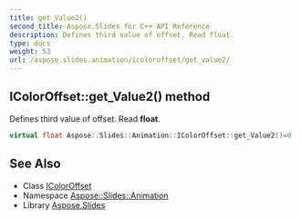 ```yaml
---
title: get_Value2()
second_title: Aspose.Slides for C++ API Reference
description: Defines third value of offset. Read float.
type: docs
weight: 53
url: /aspose.slides.animation/icoloroffset/get_value2/
---
```

## IColorOffset::get_Value2() method


Defines third value of offset. Read **float**.

```cpp
virtual float Aspose::Slides::Animation::IColorOffset::get_Value2()=0
```

## See Also

* Class [IColorOffset](../)
* Namespace [Aspose::Slides::Animation](../../)
* Library [Aspose.Slides](../../../)
